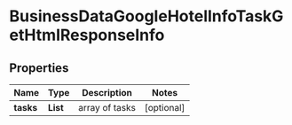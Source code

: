 # BusinessDataGoogleHotelInfoTaskGetHtmlResponseInfo


## Properties

| Name | Type | Description | Notes |
|------------ | ------------- | ------------- | -------------|
**tasks** | **List<BusinessDataGoogleHotelInfoTaskGetHtmlTaskInfo>** | array of tasks |[optional]|